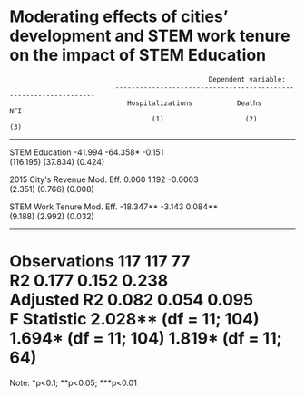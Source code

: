 
Moderating effects of cities’ development and STEM work tenure on the impact of STEM Education
===============================================================================================
                                                     Dependent variable:                       
                              -----------------------------------------------------------------
                                 Hospitalizations           Deaths                 NFI         
                                       (1)                    (2)                  (3)         
-----------------------------------------------------------------------------------------------
STEM Education                       -41.994               -64.358*               -0.151       
                                    (116.195)              (37.834)              (0.424)       
                                                                                               
2015 City's Revenue Mod. Eff.         0.060                  1.192               -0.0003       
                                     (2.351)                (0.766)              (0.008)       
                                                                                               
STEM Work Tenure Mod. Eff.          -18.347**               -3.143               0.084**       
                                     (9.188)                (2.992)              (0.032)       
                                                                                               
-----------------------------------------------------------------------------------------------
Observations                           117                    117                   77         
R2                                    0.177                  0.152                0.238        
Adjusted R2                           0.082                  0.054                0.095        
F Statistic                   2.028** (df = 11; 104) 1.694* (df = 11; 104) 1.819* (df = 11; 64)
===============================================================================================
Note:                                                               *p<0.1; **p<0.05; ***p<0.01
